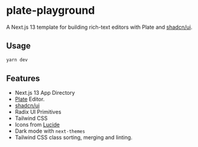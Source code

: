 # plate-playground

A Next.js 13 template for building rich-text editors with Plate and [shadcn/ui](https://ui.shadcn.com/).

## Usage

```bash
yarn dev
```

[//]: # 'npx create-next-app -e https://github.com/udecode/plate-playground'

## Features

- Next.js 13 App Directory
- [Plate](https://platejs.org/) Editor.
- [shadcn/ui](https://ui.shadcn.com/)
- Radix UI Primitives
- Tailwind CSS
- Icons from [Lucide](https://lucide.dev)
- Dark mode with `next-themes`
- Tailwind CSS class sorting, merging and linting.
